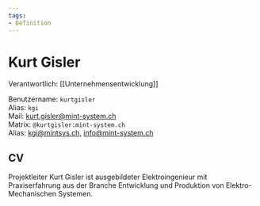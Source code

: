 ```yaml
---
tags:
- Definition
---
```

# Kurt Gisler

Verantwortlich: [[Unternehmensentwicklung]]

Benutzername: `kurtgisler`\
Alias: `kgi`\
Mail: kurt.gisler@mint-system.ch\
Matrix: `@kurtgisler:mint-system.ch`\
Alias: kgi@mintsys.ch, info@mint-system.ch

## CV

Projektleiter Kurt Gisler ist ausgebildeter Elektroingenieur mit Praxiserfahrung aus der Branche Entwicklung und Produktion von Elektro-Mechanischen Systemen.